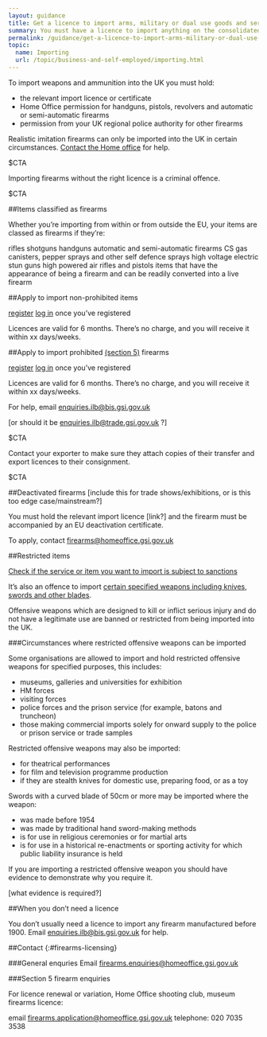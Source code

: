 ```yaml
---
layout: guidance
title: Get a licence to import arms, military or dual use goods and services
summary: You must have a licence to import anything on the consolidated list of strategic military and dual use items (the ‘consolidated military list’).
permalink: /guidance/get-a-licence-to-import-arms-military-or-dual-use-goods-and-services.html
topic:
  name: Importing
  url: /topic/business-and-self-employed/importing.html
---
```


To import weapons and ammunition into the UK you must hold:

- the relevant import licence or certificate
- Home Office permission for handguns, pistols, revolvers and automatic or semi-automatic firearms
- permission from your UK regional police authority for other firearms


Realistic imitation firearms can only be imported into the UK in certain circumstances. [Contact the Home office](f#irearms-licensing) for help.


$CTA


Importing firearms without the right licence is a criminal offence.


$CTA


##Items classified as firearms


Whether you’re importing from within or from outside the EU, your items are classed as firearms if they’re:


rifles
shotguns
handguns
automatic and semi-automatic firearms
CS gas canisters, pepper sprays and other self defence sprays
high voltage electric stun guns
high powered air rifles and pistols
items that have the appearance of being a firearm and can be readily converted into a live firearm


##Apply to import non-prohibited items


[register](https://www.spiretest.trade.gov.uk/spireuat/fox)
[log in](https://www.spiretest.trade.gov.uk/spireuat/fox/espire/LOGIN/login) once you’ve registered


Licences are valid for 6 months. There’s no charge, and you will receive it within xx days/weeks.


##Apply to import prohibited [(section 5)](https://www.gov.uk/government/uploads/system/uploads/attachment_data/file/268395/bis-13-1384-do-i-need-an-import-licence.pdf) firearms


[register](https://www.ilb.trade.gov.uk/icms/fox/icms/)
[log in](https://www.ilb.trade.gov.uk/icms/fox/live/IMP_LOGIN/login) once you’ve registered


Licences are valid for 6 months. There’s no charge, and you will receive it within xx days/weeks.


For help, email <enquiries.ilb@bis.gsi.gov.uk>


[or should it be enquiries.ilb@trade.gsi.gov.uk ?]


$CTA


Contact your exporter to make sure they attach copies of their transfer and export licences to their consignment.


$CTA


##Deactivated firearms [include this for trade shows/exhibitions, or is this too edge case/mainstream?]

You must hold the relevant import licence [link?] and the firearm must be accompanied by an EU deactivation certificate.

To apply, contact <firearms@homeoffice.gsi.gov.uk>      


##Restricted items

[Check if the service or item you want to import is subject to sanctions](https://www.gov.uk/guidance/import-controls#notices-to-importers)

It’s also an offence to import [certain specified weapons including knives, swords and other blades](https://www.gov.uk/guidance/import-controls-on-offensive-weapons#importing-knives-swords-and-other-offensive-weapons-into-the-uk).

Offensive weapons which are designed to kill or inflict serious injury and do not have a legitimate use are banned or restricted from being imported into the UK.


###Circumstances where restricted offensive weapons can be imported

Some organisations are allowed to import and hold restricted offensive weapons for specified purposes, this includes:

- museums, galleries and universities for exhibition
- HM forces
- visiting forces
- police forces and the prison service (for example, batons and truncheon)
- those making commercial imports solely for onward supply to the police or prison service or trade samples

Restricted offensive weapons may also be imported:

- for theatrical performances
- for film and television programme production
- if they are stealth knives for domestic use, preparing food, or as a toy

Swords with a curved blade of 50cm or more may be imported where the weapon:

- was made before 1954
- was made by traditional hand sword-making methods
- is for use in religious ceremonies or for martial arts
- is for use in a historical re-enactments or sporting activity for which public liability insurance is held

If you are importing a restricted offensive weapon you should have evidence to demonstrate why you require it.

[what evidence is required?]

##When you don’t need a licence       

You don’t usually need a licence to import any firearm manufactured before 1900. Email <enquiries.ilb@bis.gsi.gov.uk> for help.          

##Contact
{:#firearms-licensing}

###General enquries
Email <firearms.enquiries@homeoffice.gsi.gov.uk>

###Section 5 firearm enquiries

For licence renewal or variation, Home Office shooting club, museum firearms licence:

email <firearms.application@homeoffice.gsi.gov.uk>
telephone: 020 7035 3538
